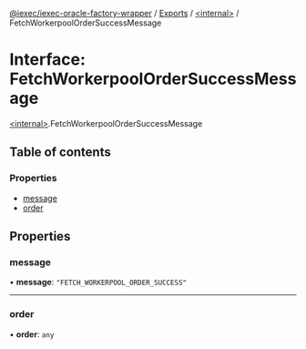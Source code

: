 [@iexec/iexec-oracle-factory-wrapper](../README.md) / [Exports](../modules.md) / [\<internal\>](../modules/internal_.md) / FetchWorkerpoolOrderSuccessMessage

# Interface: FetchWorkerpoolOrderSuccessMessage

[\<internal\>](../modules/internal_.md).FetchWorkerpoolOrderSuccessMessage

## Table of contents

### Properties

- [message](internal_.FetchWorkerpoolOrderSuccessMessage.md#message)
- [order](internal_.FetchWorkerpoolOrderSuccessMessage.md#order)

## Properties

### message

• **message**: ``"FETCH_WORKERPOOL_ORDER_SUCCESS"``

___

### order

• **order**: `any`
